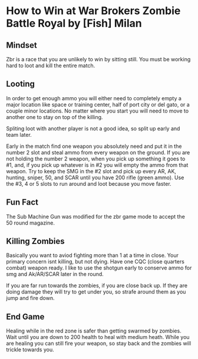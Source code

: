 # How to Win at War Brokers Zombie Battle Royal by [Fish] Milan

## Mindset 

Zbr is a race that you are unlikely to win by sitting still. You must be working hard to loot and kill the entire match.

## Looting

In order to get enough ammo you will either need to completely empty a major location like space or training center, half of port city or del gato, or a couple minor locations. No matter where you start you will need to move to another one to stay on top of the killing.

Spliting loot with another player is not a good idea, so split up early and team later.

Early in the match find one weapon you absolutely need and put it in the number 2 slot and steal ammo from every weapon on the ground. If you are not holding the number 2 weapon, when you pick up something it goes to #1, and, if you pick up whatever is in #2 you will empty the ammo from that weapon. Try to keep the SMG in the #2 slot and pick up every AR, AK, hunting, sniper, 50, and SCAR until you have 200 rifle (green ammo). Use the #3, 4 or 5 slots to run around and loot because you move faster.

## Fun Fact

The Sub Machine Gun was modified for the zbr game mode to accept the 50 round magazine.

## Killing Zombies

Basically you want to aviod fighting more than 1 at a time in close. Your primary concern isnt killing, but not dying. Have one CQC (close quarters combat) weapon ready. I like to use the shotgun early to conserve ammo for smg and Ak/AR/SCAR later in the round. 

If you are far run towards the zombies, if you are close back up. If they are doing damage they will try to get under you, so strafe around them as you jump and fire down.

## End Game

Healing while in the red zone is safer than getting swarmed by zombies. Wait until you are down to 200 health to heal with medium heath. While you are healing you can still fire your weapon, so stay back and the zombies will trickle towards you.
